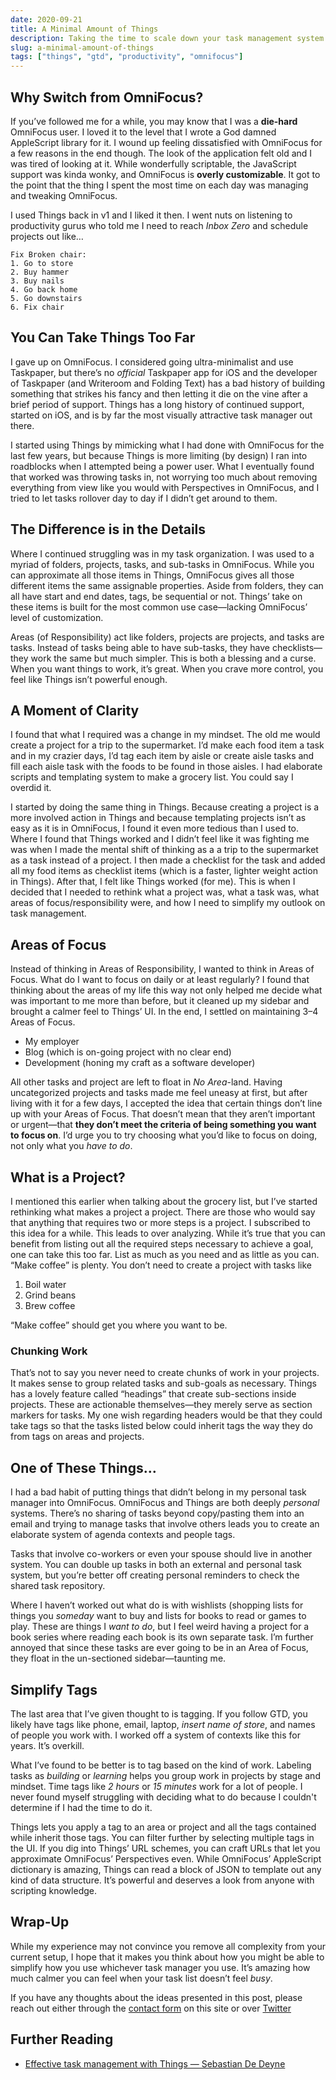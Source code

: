 ```yaml
---
date: 2020-09-21
title: A Minimal Amount of Things
description: Taking the time to scale down your task management system leads to greater focus on the things that you care about and want to accomplish.
slug: a-minimal-amount-of-things
tags: ["things", "gtd", "productivity", "omnifocus"]
---
```


## Why Switch from OmniFocus?

If you’ve followed me for a while, you may know that I was a **die-hard** OmniFocus user. I loved it to the level that I wrote a God damned AppleScript library for it. I wound up feeling dissatisfied with OmniFocus for a few reasons in the end though. The look of the application felt old and I was tired of looking at it. While wonderfully scriptable, the JavaScript support was kinda wonky, and OmniFocus is **overly customizable**. It got to the point that the thing I spent the most time on each day was managing and tweaking OmniFocus.

I used Things back in v1 and I liked it then. I went nuts on listening to productivity gurus who told me I need to reach _Inbox Zero_ and schedule projects out like…

```taskpaper
Fix Broken chair:
1. Go to store
2. Buy hammer
3. Buy nails
4. Go back home
5. Go downstairs
6. Fix chair
```

## You Can Take Things Too Far

I gave up on OmniFocus. I considered going ultra-minimalist and use Taskpaper, but there’s no _official_ Taskpaper app for iOS and the developer of Taskpaper (and Writeroom and Folding Text) has a bad history of building something that strikes his fancy and then letting it die on the vine after a brief period of support. Things has a long history of continued support, started on iOS, and is by far the most visually attractive task manager out there.

I started using Things by mimicking what I had done with OmniFocus for the last few years, but because Things is more limiting (by design) I ran into roadblocks when I attempted being a power user. What I eventually found that worked was throwing tasks in, not worrying too much about removing everything from view like you would with Perspectives in OmniFocus, and I tried to let tasks rollover day to day if I didn’t get around to them.

## The Difference is in the Details

Where I continued struggling was in my task organization. I was used to a myriad of folders, projects, tasks, and sub-tasks in OmniFocus. While you can approximate all those items in Things, OmniFocus gives all those different items the same assignable properties. Aside from folders, they can all have start and end dates, tags, be sequential or not. Things’ take on these items is built for the most common use case—lacking OmniFocus’ level of customization.

Areas (of Responsibility) act like folders, projects are projects, and tasks are tasks. Instead of tasks being able to have sub-tasks, they have checklists—they work the same but much simpler. This is both a blessing and a curse. When you want things to work, it’s great. When you crave more control, you feel like Things isn’t powerful enough.

## A Moment of Clarity

I found that what I required was a change in my mindset. The old me would create a project for a trip to the supermarket. I’d make each food item a task and in my crazier days, I’d tag each item by aisle or create aisle tasks and fill each aisle task with the foods to be found in those aisles. I had elaborate scripts and templating system to make a grocery list. You could say I overdid it.

I started by doing the same thing in Things. Because creating a project is a more involved action in Things and because templating projects isn’t as easy as it is in OmniFocus, I found it even more tedious than I used to. Where I found that Things worked and I didn’t feel like it was fighting me was when I made the mental shift of thinking as a a trip to the supermarket as a task instead of a project. I then made a checklist for the task and added all my food items as checklist items (which is a faster, lighter weight action in Things). After that, I felt like Things worked (for me). This is when I decided that I needed to rethink what a project was, what a task was, what areas of focus/responsibility were, and how I need to simplify my outlook on task management.

## Areas of Focus

Instead of thinking in Areas of Responsibility, I wanted to think in Areas of Focus. What do I want to focus on daily or at least regularly? I found that thinking about the areas of my life this way not only helped me decide what was important to me more than before, but it cleaned up my sidebar and brought a calmer feel to Things’ UI. In the end, I settled on maintaining 3–4 Areas of Focus.

- My employer
- Blog (which is on-going project with no clear end)
- Development (honing my craft as a software developer)

All other tasks and project are left to float in _No Area_-land. Having uncategorized projects and tasks made me feel uneasy at first, but after living with it for a few days, I accepted the idea that certain things don’t line up with your Areas of Focus. That doesn’t mean that they aren’t important or urgent—that **they don’t meet the criteria of being something you want to focus on**. I’d urge you to try choosing what you’d like to focus on doing, not only what you _have to do_.

## What is a Project?

I mentioned this earlier when talking about the grocery list, but I’ve started rethinking what makes a project a project. There are those who would say that anything that requires two or more steps is a project. I subscribed to this idea for a while. This leads to over analyzing. While it’s true that you can benefit from listing out all the required steps necessary to achieve a goal, one can take this too far. List as much as you need and as little as you can. “Make coffee” is plenty. You don’t need to create a project with tasks like

1. Boil water
2. Grind beans
3. Brew coffee

“Make coffee” should get you where you want to be.

### Chunking Work

That’s not to say you never need to create chunks of work in your projects. It makes sense to group related tasks and sub-goals as necessary. Things has a lovely feature called “headings” that create sub-sections inside projects. These are actionable themselves—they merely serve as section markers for tasks. My one wish regarding headers would be that they could take tags so that the tasks listed below could inherit tags the way they do from tags on areas and projects.

## One of These Things…

I had a bad habit of putting things that didn’t belong in my personal task manager into OmniFocus. OmniFocus and Things are both deeply _personal_ systems. There’s no sharing of tasks beyond copy/pasting them into an email and trying to manage tasks that involve others leads you to create an elaborate system of agenda contexts and people tags.

Tasks that involve co-workers or even your spouse should live in another system. You can double up tasks in both an external and personal task system, but you’re better off creating personal reminders to check the shared task repository.

Where I haven’t worked out what do is with wishlists (shopping lists for things you _someday_ want to buy and lists for books to read or games to play. These are things I _want to do_, but I feel weird having a project for a book series where reading each book is its own separate task. I’m further annoyed that since these tasks are ever going to be in an Area of Focus, they float in the un-sectioned sidebar—taunting me.

## Simplify Tags

The last area that I’ve given thought to is tagging. If you follow GTD, you likely have tags like phone, email, laptop, _insert name of store_, and names of people you work with. I worked off a system of contexts like this for years. It’s overkill.

What I’ve found to be better is to tag based on the kind of work. Labeling tasks as _building_ or _learning_ helps you group work in projects by stage and mindset. Time tags like _2 hours_ or _15 minutes_ work for a lot of people. I never found myself struggling with deciding what to do because I couldn't determine if I had the time to do it.

Things lets you apply a tag to an area or project and all the tags contained while inherit those tags. You can filter further by selecting multiple tags in the UI. If you dig into Things’ URL schemes, you can craft URLs that let you approximate OmniFocus’ Perspectives even. While OmniFocus’ AppleScript dictionary is amazing, Things can read a block of JSON to template out any kind of data structure. It’s powerful and deserves a look from anyone with scripting knowledge.

## Wrap-Up

While my experience may not convince you remove all complexity from your current setup, I hope that it makes you think about how you might be able to simplify how you use whichever task manager you use. It’s amazing how much calmer you can feel when your task list doesn’t feel _busy_.

If you have any thoughts about the ideas presented in this post, please reach out either through the [contact form](/available) on this site or over [Twitter](https://twitter.com/brandonpittman)

## Further Reading

- [Effective task management with Things — Sebastian De Deyne](https://sebastiandedeyne.com/effective-task-management-with-things/)
